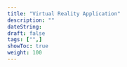 ```yaml
---
title: "Virtual Reality Application"
description: ""
dateString: 
draft: false
tags: ["",]
showToc: true
weight: 100
---
```



